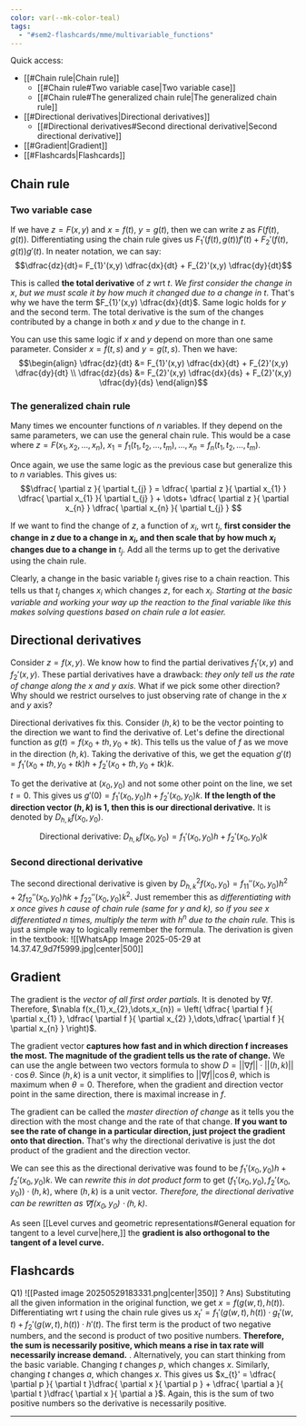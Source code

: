 ```yaml
---
color: var(--mk-color-teal)
tags:
  - "#sem2-flashcards/mme/multivariable_functions"
---
```

Quick access:
- [[#Chain rule|Chain rule]]
	- [[#Chain rule#Two variable case|Two variable case]]
	- [[#Chain rule#The generalized chain rule|The generalized chain rule]]
- [[#Directional derivatives|Directional derivatives]]
	- [[#Directional derivatives#Second directional derivative|Second directional derivative]]
- [[#Gradient|Gradient]]
- [[#Flashcards|Flashcards]]

## Chain rule
### Two variable case
If we have $z=F(x,y)$ and $x=f(t)$, $y=g(t)$, then we can write $z$ as $F(f(t),g(t))$. Differentiating using the chain rule gives us $F_{1}'(f(t),g(t))f'(t)+F_{2}'(f(t),g(t))g'(t)$. In neater notation, we can say:
$$\dfrac{dz}{dt}= F_{1}'(x,y) \dfrac{dx}{dt} + F_{2}'(x,y) \dfrac{dy}{dt}$$

This is called **the total derivative** of $z$ wrt $t$. *We first consider the change in $x$*, *but we must scale it by how much it changed due to a change in $t$*. That's why we have the term $F_{1}'(x,y) \dfrac{dx}{dt}$. Same logic holds for $y$ and the second term. The total derivative is the sum of the changes contributed by a change in both $x$ and $y$ due to the change in $t$.

You can use this same logic if $x$ and $y$ depend on more than one same parameter. Consider $x=f(t,s)$ and $y=g(t,s)$. Then we have:
$$\begin{align}
\dfrac{dz}{dt} &= F_{1}'(x,y) \dfrac{dx}{dt} + F_{2}'(x,y) \dfrac{dy}{dt} \\
\dfrac{dz}{ds} &= F_{2}'(x,y) \dfrac{dx}{ds} + F_{2}'(x,y) \dfrac{dy}{ds}
\end{align}$$

### The generalized chain rule
Many times we encounter functions of $n$ variables. If they depend on the same parameters, we can use the general chain rule. This would be a case where $z=F(x_{1},x_{2},\dots,x_{n})$, $x_{1}=f_{1}(t_{1},t_{2},\dots,t_{m}),\dots,x_{n} = f_{n}(t_{1},t_{2},\dots,t_{m})$. 

Once again, we use the same logic as the previous case but generalize this to $n$ variables. This gives us:
$$\dfrac{ \partial z }{ \partial t_{j} } = \dfrac{ \partial z }{ \partial x_{1} } \dfrac{ \partial x_{1} }{ \partial t_{j} } + \dots+ \dfrac{ \partial z }{ \partial x_{n} } \dfrac{ \partial x_{n} }{ \partial t_{j} } $$

If we want to find the change of $z$, a function of $x_{i}$, wrt $t_{j}$, **first consider the change in $z$ due to a change in $x_{i}$, and then scale that by how much $x_{i}$ changes due to a change in** $t_{j}$. Add all the terms up to get the derivative using the chain rule. 

Clearly, a change in the basic variable $t_{j}$ gives rise to a chain reaction. This tells us that $t_{j}$ changes $x_{i}$ which changes $z$, for each $x_{i}$. *Starting at the basic variable and working your way up the reaction to the final variable like this makes solving questions based on chain rule a lot easier.*

## Directional derivatives
Consider $z=f(x,y)$. We know how to find the partial derivatives $f_{1}'(x,y)$ and $f_{2}'(x,y)$. These partial derivatives have a drawback: *they only tell us the rate of change along the x and y axis.* What if we pick some other direction? Why should we restrict ourselves to just observing rate of change in the $x$ and $y$ axis?

Directional derivatives fix this. Consider $(h,k)$ to be the vector pointing to the direction we want to find the derivative of. Let's define the directional function as $g(t)=f(x_{0}+th,y_{0}+tk)$. This tells us the value of $f$ as we move in the direction $(h,k)$. Taking the derivative of this, we get the equation $g'(t)=f_{1}'(x_{0}+th,y_{0}+tk)h + f_{2}'(x_{0}+th,y_{0}+tk)k$.

To get the derivative at $(x_{0},y_{0})$ and not some other point on the line, we set $t=0$. This gives us $g'(0)=f_{1}'(x_{0},y_{0})h+f_{2}'(x_{0},y_{0})k$. **If the length of the direction vector $(h,k)$ is 1, then this is our directional derivative.** It is denoted by $D_{h,k}f(x_{0},y_{0})$.

$$\text{Directional derivative: }D_{h,k}f(x_{0},y_{0})=f_{1}'(x_{0},y_{0})h + f_{2}'(x_{0},y_{0})k$$

### Second directional derivative
The second directional derivative is given by $D^{2}_{h,k}f(x_{0},y_{0})=f_{11}''(x_{0},y_{0})h^{2}+2f_{12}''(x_{0},y_{0})hk + f_{22}''(x_{0},y_{0})k^{2}$. Just remember this as *differentiating with x once gives h cause of chain rule (same for y and k), so if you see x differentiated n times, multiply the term with $h^n$ due to the chain rule.* This is just a simple way to logically remember the formula. The derivation is given in the textbook:
![[WhatsApp Image 2025-05-29 at 14.37.47_9d7f5999.jpg|center|500]]

## Gradient
The gradient is the *vector of all first order partials.* It is denoted by $\nabla f$. Therefore, $\nabla f(x_{1},x_{2},\dots,x_{n}) = \left( \dfrac{ \partial f }{ \partial x_{1} }, \dfrac{ \partial f }{ \partial x_{2} },\dots,\dfrac{ \partial f }{ \partial x_{n} } \right)$.

The gradient vector **captures how fast and in which direction f increases the most. The magnitude of the gradient tells us the rate of change.** We can use the angle between two vectors formula to show $D=\lvert\lvert \nabla f \rvert\rvert \cdot \lvert\lvert (h,k) \rvert\rvert \cdot \cos \theta$. Since $(h,k)$ is a unit vector, it simplifies to $\lvert\lvert \nabla f \rvert\rvert \cos \theta$, which is maximum when $\theta=0$. Therefore, when the gradient and direction vector point in the same direction, there is maximal increase in $f$.

The gradient can be called the *master direction of change* as it tells you the direction with the most change and the rate of that change. **If you want to see the rate of change in a particular direction, just project the gradient onto that direction.** That's why the directional derivative is just the dot product of the gradient and the direction vector.

We can see this as the directional derivative was found to be $f_{1}'(x_{0},y_{0})h+f_{2}'(x_{0},y_{0})k$. We can *rewrite this in dot product form* to get $(f_{1}'(x_{0},y_{0}),f_{2}'(x_{0},y_{0})) \cdot (h,k)$, where $(h,k)$ is a unit vector. *Therefore, the directional derivative can be rewritten as $\nabla f(x_{0},y_{0}) \cdot (h,k)$*.

As seen [[Level curves and geometric representations#General equation for tangent to a level curve|here,]] the **gradient is also orthogonal to the tangent of a level curve.**


## Flashcards
Q1) ![[Pasted image 20250529183331.png|center|350]]
?
Ans) Substituting all the given information in the original function, we get $x=f(g(w,t),h(t))$. Differentiating wrt $t$ using the chain rule gives us $x_{t}' = f_{1}'(g(w,t),h(t)) \cdot g_{t}'(w,t) + f_{2}'(g(w,t),h(t)) \cdot h'(t)$. The first term is the product of two negative numbers, and the second is product of two positive numbers. **Therefore, the sum is necessarily positive, which means a rise in tax rate will necessarily increase demand.**
.
Alternatively, you can start thinking from the basic variable. Changing $t$ changes $p$, which changes $x$. Similarly, changing $t$ changes $a$, which changes $x$. This gives us $x_{t}' = \dfrac{ \partial p }{ \partial t }\dfrac{ \partial x }{ \partial p } + \dfrac{ \partial a }{ \partial t }\dfrac{ \partial x }{ \partial a }$. Again, this is the sum of two positive numbers so the derivative is necessarily positive.
<div style='border-top: 1px solid; width: 100%; margin-top:3px; margin-bottom: 0px;'></div>


